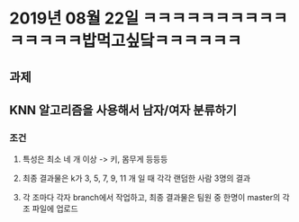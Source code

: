 # 2019년 08월 22일 ㅋㅋㅋㅋㅋㅋㅋㅋㅋㅋㅋㅋㅋㅋㅋ밥먹고싶닼ㅋㅋㅋㅋㅋㅋ


## 과제

## KNN 알고리즘을 사용해서 남자/여자 분류하기 

### 조건 

1. 특성은 최소 네 개 이상 -> 키, 몸무게 등등등

2. 최종 결과물은 k가 3, 5, 7, 9, 11 개 일 때 각각 랜덤한 사람 3명의 결과 

3. 각 조마다 각자 branch에서 작업하고, 최종 결과물은 팀원 중 한명이 master의 각 조 파일에 업로드 
